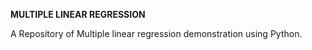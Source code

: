 **MULTIPLE LINEAR REGRESSION**

A Repository of Multiple linear regression demonstration using Python.
